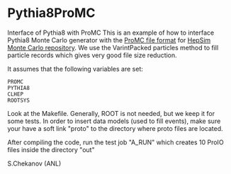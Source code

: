 # Pythia8ProMC

Interface of Pythia8 with ProMC
This is an example of how to interface Pythia8 Monte Carlo
generator with the [ProMC file format](https://atlaswww.hep.anl.gov/asc/promc/) for
[HepSim Monte Carlo repository](http://atlaswww.hep.anl.gov/hepsim/).
We use the VarintPacked particles method to fill particle records which gives very good file size
reduction.

It assumes that the following variables are set:

```
PROMC
PYTHIA8
CLHEP
ROOTSYS
```

Look at the Makefile. Generally, ROOT is not needed, but we keep it for some tests. 
In order to insert data models  (used to fill events), make sure your have a soft link "proto" to the directory
where proto files are  located.

After compiling the code, run the test job "A_RUN" which creates 10 ProIO files inside the directory "out"


S.Chekanov (ANL)
